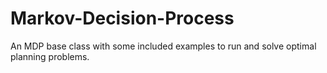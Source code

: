 # Markov-Decision-Process
An MDP base class with some included examples to run and solve optimal planning problems.
